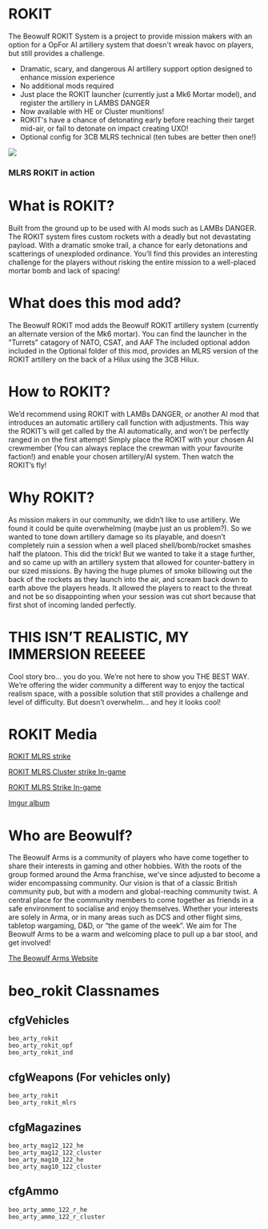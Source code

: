 # ROKIT
The Beowulf ROKIT System is a project to provide mission makers with an option for a OpFor AI artillery system that doesn't wreak havoc on players, but still provides a challenge.

-	Dramatic, scary, and dangerous AI artillery support option designed to enhance mission experience
-	No additional mods required
-	Just place the ROKIT launcher (currently just a Mk6 Mortar model), and register the artillery in LAMBS DANGER
-	Now available with HE or Cluster munitions!
- ROKIT's have a chance of detonating early before reaching their target mid-air, or fail to detonate on impact creating UXO!
-	Optional config for 3CB MLRS technical (ten tubes are better then one!)


![](https://media3.giphy.com/media/v1.Y2lkPTc5MGI3NjExNDkzNTY2ZDVhMTFhNmIwNDIzMDM3YjMwNzE4NGU2OTQyOGRlNTk5ZiZjdD1n/AADctIXKpydt6TrjwU/giphy.gif)
### MLRS ROKIT in action


# What is ROKIT?
Built from the ground up to be used with AI mods such as LAMBs DANGER. The ROKIT system fires custom rockets with a deadly but not devastating payload. With a dramatic smoke trail, a chance for early detonations and scatterings of unexploded ordinance. You’ll find this provides an interesting challenge for the players without risking the entire mission to a well-placed mortar bomb and lack of spacing!

# What does this mod add?
 The Beowulf ROKIT mod adds the Beowulf ROKIT artillery system (currently an alternate version of the Mk6 mortar). You can find the launcher in the "Turrets" catagory of NATO, CSAT, and AAF
 The included optional addon included in the Optional folder of this mod, provides an MLRS version of the ROKIT artillery on the back of a Hilux using the 3CB Hilux.


# How to ROKIT?
 We’d recommend using ROKIT with LAMBs DANGER, or another AI mod that introduces an automatic artillery call function with adjustments. This way the ROKIT’s will get called by the AI automatically, and won’t be perfectly ranged in on the first attempt!
 Simply place the ROKIT with your chosen AI crewmember (You can always replace the crewman with your favourite faction!) and enable your chosen artillery/AI system. Then watch the ROKIT’s fly!

# Why ROKIT?
 As mission makers in our community, we didn’t like to use artillery. We found it could be quite overwhelming (maybe just an us problem?). So we wanted to tone down artillery damage so its playable, and doesn’t completely ruin a session when a well placed shell/bomb/rocket smashes half the platoon. This did the trick! But we wanted to take it a stage further, and so came up with an artillery system that allowed for counter-battery in our sized missions. 
 By having the huge plumes of smoke billowing out the back of the rockets as they launch into the air, and scream back down to earth above the players heads. It allowed the players to react to the threat and not be so disappointing when your session was cut short because that first shot of incoming landed perfectly.

# THIS ISN’T REALISTIC, MY IMMERSION REEEEE
 Cool story bro… you do you. We’re not here to show you THE BEST WAY. We’re offering the wider community a different way to enjoy the tactical realism space, with a possible solution that still provides a challenge and level of difficulty. But doesn’t overwhelm… and hey it looks cool! 


# ROKIT Media
[ROKIT MLRS strike](https://cdn.medal.tv/ugcc/content-social/XDtOJev8Dx1xUyrSh_0R1A.mp4?auth=exp=1678156200~data=MTc0MzUwODMzLFlsWVRBeXRsNFdENHkscW9NZUVkeFVJ~hmac=12742caedf88b18dfa39c800f44f3c9d7fbb49e9c8445828592a783461009636)

[ROKIT MLRS Cluster strike In-game](https://cdn.medal.tv/ugcc/content-social/2zWu0rLjLvFnrPGSaHrWZw.mp4?auth=exp=1678156200~data=MTc0MzUwODMzLFlkcGRWeWhLTExRZzQscW9NZUVkeFVJ~hmac=dbd94feefff90be184b102c243657b715919f3add1034d901197704f77174255)

[ROKIT MLRS Strike In-game](https://cdn.medal.tv/ugcc/content-social/f9XsTahFgnPkG52XtKgxIA.mp4?auth=exp=1678156200~data=ODk0OTM4OTgsVVllZXBUUU1fMXdMLSxxb01lRWR4VUk~hmac=81bd0ad6632c7103f68c4020649307fb426c4c5723136074d47470d77a777729)

[Imgur album](https://imgur.com/a/oFLcw62)


# Who are Beowulf?

The Beowulf Arms is a community of players who have come together to share their interests in gaming and other hobbies. With the roots of the group formed around the Arma franchise, we've since adjusted to become a wider encompassing community. 
Our vision is that of a classic British community pub, but with a modern and global-reaching community twist. A central place for the community members to come together as friends in a safe environment to socialise and enjoy themselves.
Whether your interests are solely in Arma,  or in many areas such as DCS and other flight sims, tabletop wargaming, D&D, or “the game of the week”.  We aim for The Beowulf Arms to be a warm and welcoming place to pull up a bar stool, and get involved!

[The Beowulf Arms Website](https://beowulf-arms.com/)


# beo_rokit Classnames

## cfgVehicles
```
beo_arty_rokit
beo_arty_rokit_opf
beo_arty_rokit_ind
```

## cfgWeapons (For vehicles only)
```
beo_arty_rokit
beo_arty_rokit_mlrs
```

## cfgMagazines
```
beo_arty_mag12_122_he
beo_arty_mag12_122_cluster
beo_arty_mag10_122_he
beo_arty_mag10_122_cluster
```

## cfgAmmo
```
beo_arty_ammo_122_r_he
beo_arty_ammo_122_r_cluster
```


